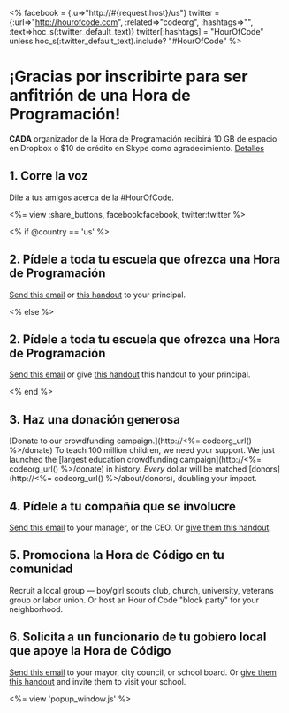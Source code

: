 <% facebook = {:u=>"http://#{request.host}/us"}
                      twitter = {:url=>"http://hourofcode.com", :related=>"codeorg", :hashtags=>"", :text=>hoc_s(:twitter_default_text)}
                      twitter[:hashtags] = "HourOfCode" unless hoc_s(:twitter_default_text).include? "#HourOfCode" %>



# ¡Gracias por inscribirte para ser anfitrión de una Hora de Programación!

**CADA** organizador de la Hora de Programación recibirá 10 GB de espacio en Dropbox o $10 de crédito en Skype como agradecimiento. [Detalles](<%= hoc_uri('/prizes') %>)

## 1. Corre la voz

Dile a tus amigos acerca de la #HourOfCode.

<%= view :share_buttons, facebook:facebook, twitter:twitter %>

<% if @country == 'us' %>

## 2. Pídele a toda tu escuela que ofrezca una Hora de Programación

[Send this email](<%= hoc_uri('/resources#email') %>) or [this handout](/files/hoc-one-pager.pdf) to your principal.

<% else %>

## 2. Pídele a toda tu escuela que ofrezca una Hora de Programación

[Send this email](<%= hoc_uri('/resources#email') %>) or give [this handout](/files/hoc-one-pager.pdf) this handout</a> to your principal.

<% end %>

## 3. Haz una donación generosa

[Donate to our crowdfunding campaign.](http://<%= codeorg_url() %>/donate) To teach 100 million children, we need your support. We just launched the [largest education crowdfunding campaign](http://<%= codeorg_url() %>/donate) in history. *Every* dollar will be matched [donors](http://<%= codeorg_url() %>/about/donors), doubling your impact.

## 4. Pídele a tu compañía que se involucre

[Send this email](<%= hoc_uri('/resources#email') %>) to your manager, or the CEO. Or [give them this handout](http://hourofcode.com/files/hoc-one-pager.pdf).

## 5. Promociona la Hora de Código en tu comunidad

Recruit a local group — boy/girl scouts club, church, university, veterans group or labor union. Or host an Hour of Code "block party" for your neighborhood.

## 6. Solícita a un funcionario de tu gobiero local que apoye la Hora de Código

[Send this email](<%= hoc_uri('/resources#politicians') %>) to your mayor, city council, or school board. Or [give them this handout](http://hourofcode.com/files/hoc-one-pager.pdf) and invite them to visit your school.

<%= view 'popup_window.js' %>